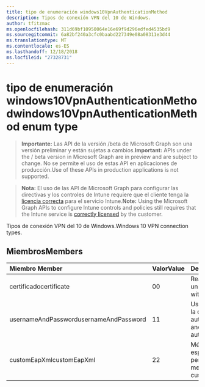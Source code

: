 ```yaml
---
title: tipo de enumeración windows10VpnAuthenticationMethod
description: Tipos de conexión VPN del 10 de Windows.
author: tfitzmac
ms.openlocfilehash: 311d69bf10950064e16e69f9d296edfed4535bd9
ms.sourcegitcommit: 6a82bf240a3cfc0baabd227349e08a08311e3d44
ms.translationtype: MT
ms.contentlocale: es-ES
ms.lasthandoff: 12/18/2018
ms.locfileid: "27328731"
---
```

# <a name="windows10vpnauthenticationmethod-enum-type"></a><span data-ttu-id="a72dc-103">tipo de enumeración windows10VpnAuthenticationMethod</span><span class="sxs-lookup"><span data-stu-id="a72dc-103">windows10VpnAuthenticationMethod enum type</span></span>

> <span data-ttu-id="a72dc-104">**Importante:** Las API de la versión /beta de Microsoft Graph son una versión preliminar y están sujetas a cambios.</span><span class="sxs-lookup"><span data-stu-id="a72dc-104">**Important:** APIs under the / beta version in Microsoft Graph are in preview and are subject to change.</span></span> <span data-ttu-id="a72dc-105">No se permite el uso de estas API en aplicaciones de producción.</span><span class="sxs-lookup"><span data-stu-id="a72dc-105">Use of these APIs in production applications is not supported.</span></span>

> <span data-ttu-id="a72dc-106">**Nota:** El uso de las API de Microsoft Graph para configurar las directivas y los controles de Intune requiere que el cliente tenga la [licencia correcta](https://go.microsoft.com/fwlink/?linkid=839381) para el servicio Intune.</span><span class="sxs-lookup"><span data-stu-id="a72dc-106">**Note:** Using the Microsoft Graph APIs to configure Intune controls and policies still requires that the Intune service is [correctly licensed](https://go.microsoft.com/fwlink/?linkid=839381) by the customer.</span></span>

<span data-ttu-id="a72dc-107">Tipos de conexión VPN del 10 de Windows.</span><span class="sxs-lookup"><span data-stu-id="a72dc-107">Windows 10 VPN connection types.</span></span>
## <a name="members"></a><span data-ttu-id="a72dc-108">Miembros</span><span class="sxs-lookup"><span data-stu-id="a72dc-108">Members</span></span>
|<span data-ttu-id="a72dc-109">Miembro	</span><span class="sxs-lookup"><span data-stu-id="a72dc-109">Member</span></span>|<span data-ttu-id="a72dc-110">Valor</span><span class="sxs-lookup"><span data-stu-id="a72dc-110">Value</span></span>|<span data-ttu-id="a72dc-111">Descripción</span><span class="sxs-lookup"><span data-stu-id="a72dc-111">Description</span></span>|
|:---|:---|:---|
|<span data-ttu-id="a72dc-112">certificado</span><span class="sxs-lookup"><span data-stu-id="a72dc-112">certificate</span></span>|<span data-ttu-id="a72dc-113">0</span><span class="sxs-lookup"><span data-stu-id="a72dc-113">0</span></span>|<span data-ttu-id="a72dc-114">Realice la autenticación con un certificado.</span><span class="sxs-lookup"><span data-stu-id="a72dc-114">Authenticate with a certificate.</span></span>|
|<span data-ttu-id="a72dc-115">usernameAndPassword</span><span class="sxs-lookup"><span data-stu-id="a72dc-115">usernameAndPassword</span></span>|<span data-ttu-id="a72dc-116">1</span><span class="sxs-lookup"><span data-stu-id="a72dc-116">1</span></span>|<span data-ttu-id="a72dc-117">Use el nombre de usuario y la contraseña para la autenticación.</span><span class="sxs-lookup"><span data-stu-id="a72dc-117">Use username and password for authentication.</span></span>|
|<span data-ttu-id="a72dc-118">customEapXml</span><span class="sxs-lookup"><span data-stu-id="a72dc-118">customEapXml</span></span>|<span data-ttu-id="a72dc-119">2</span><span class="sxs-lookup"><span data-stu-id="a72dc-119">2</span></span>|<span data-ttu-id="a72dc-120">Método de autenticación se especifica en XML EAP personalizado.</span><span class="sxs-lookup"><span data-stu-id="a72dc-120">Authentication method is specified in custom EAP XML.</span></span>|





